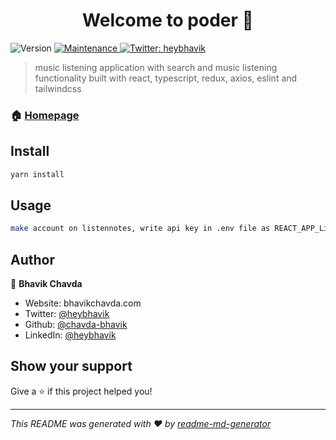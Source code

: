 <h1 align="center">Welcome to poder 👋</h1>
<p>
  <img alt="Version" src="https://img.shields.io/badge/version-0.1.0-blue.svg?cacheSeconds=2592000" />
  <a href="https://github.com/chavda-bhavik/poder/graphs/commit-activity" target="_blank">
    <img alt="Maintenance" src="https://img.shields.io/badge/Maintained%3F-yes-green.svg" />
  </a>
  <a href="https://twitter.com/heybhavik" target="_blank">
    <img alt="Twitter: heybhavik" src="https://img.shields.io/twitter/follow/heybhavik.svg?style=social" />
  </a>
</p>

> music listening application with search and music listening functionality built with react, typescript, redux, axios, eslint and tailwindcss

### 🏠 [Homepage](https://github.com/chavda-bhavik/poder#readme)

## Install

```sh
yarn install
```

## Usage

```sh
make account on listennotes, write api key in .env file as REACT_APP_ListenAPI_Key={key}
```

## Author

👤 **Bhavik Chavda**

* Website: bhavikchavda.com
* Twitter: [@heybhavik](https://twitter.com/heybhavik)
* Github: [@chavda-bhavik](https://github.com/chavda-bhavik)
* LinkedIn: [@heybhavik](https://linkedin.com/in/heybhavik)

## Show your support

Give a ⭐️ if this project helped you!

***
_This README was generated with ❤️ by [readme-md-generator](https://github.com/kefranabg/readme-md-generator)_